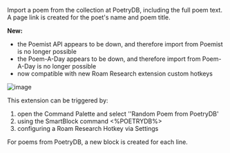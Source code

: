 Import a poem from the collection at PoetryDB, including the full poem text. A page link is created for the poet's name and poem title.

**New:**
- the Poemist API appears to be down, and therefore import from Poemist is no longer possible
- the Poem-A-Day appears to be down, and therefore import from Poem-A-Day is no longer possible
- now compatible with new Roam Research extension custom hotkeys

![image](https://user-images.githubusercontent.com/6857790/202032599-65159c90-bebd-441a-be53-3b852def919c.png)

This extension can be triggered by:
1. open the Command Palette and select ''Random Poem from PoetryDB'
2. using the SmartBlock command <%POETRYDB%>
3. configuring a Roam Research Hotkey via Settings

For poems from PoetryDB, a new block is created for each line.